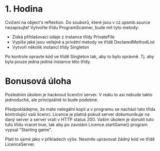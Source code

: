 # 1. Hodina
Cvičení na object's reflextion. Do souborů, které jsou v cz.spsmb.source nezapisujte!
Vytvořte třídu ProgramScanner, bude mít tyto metody:

 - Získá přihlašovací údaje z instance třídy PrivateFile
 - Vypíše jaké jsou veřejné a privátní metody ve třídě DeclaredMethodList
 - Vytvoří několik instancí třídy Singleton

Po kontrole opravte kód ve třídě Singleton tak, aby to bylo správně.
Tj. aby byla pouze jedna jediná instance této třídy.

# Bonusová úloha
Posledním úkolem je hacknout licenční server. V reálu to asi nebude takto jednoduché, ale
principiálně to bude podobné.

Předpokládejme, že máte nelegální kopii a v programu se nachází tato třída kontrolující
vaši licenci. Licence je platná pokud server dokomunikuje na daný server a server vratí v HTTP status 200.
Vaším úkolem je donutit tuto tuto třídu vracet true, tak aby po zavolání Licence.startGame() program vypsal "Starting game".

Platí to samé jako v příkladech výše. Nesmíte upravovat žádný kód ve třídě LicenceServer.
